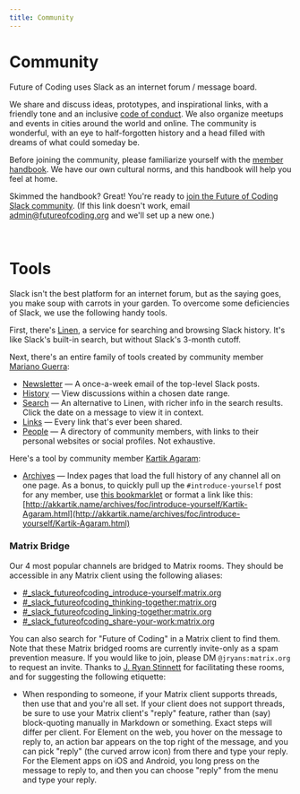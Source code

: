 ```yaml
---
title: Community
---
```


# Community

Future of Coding uses Slack as an internet forum / message board.

We share and discuss ideas, prototypes, and inspirational links, with a friendly tone and an inclusive [code of conduct](https://github.com/futureofcoding/code-of-conduct). We also organize meetups and events in cities around the world and online. The community is wonderful, with an eye to half-forgotten history and a head filled with dreams of what could someday be.

Before joining the community, please familiarize yourself with the [member handbook](/member-handbook). We have our own cultural norms, and this handbook will help you feel at home.

Skimmed the handbook? Great! You're ready to [join the Future of Coding Slack community](https://join.slack.com/t/futureofcoding/shared_invite/zt-2bxrongqa-21C1dpgatX8srAGJKWtjYA). (If this link doesn't work, email [admin@futureofcoding.org](mailto:admin@futureofcoding.org?subject=The%20Slack%20invite%20link%20has%20expired) and we'll set up a new one.)

<br>

# Tools

Slack isn't the best platform for an internet forum, but as the saying goes, you make soup with carrots in your garden. To overcome some deficiencies of Slack, we use the following handy tools.

First, there's [Linen](https://linen.futureofcoding.org), a service for searching and browsing Slack history. It's like Slack's built-in search, but without Slack's 3-month cutoff.

Next, there's an entire family of tools created by community member [Mariano Guerra](https://marianoguerra.github.io):
* [Newsletter](https://newsletter.futureofcoding.org/) — A once-a-week email of the top-level Slack posts.
* [History](https://history.futureofcoding.org/) — View discussions within a chosen date range.
* [Search](https://search.futureofcoding.org/) — An alternative to Linen, with richer info in the search results. Click the date on a message to view it in context.
* [Links](https://links.futureofcoding.org/) — Every link that's ever been shared.
* [People](https://history.futureofcoding.org/people) — A directory of community members, with links to their personal websites or social profiles. Not exhaustive.

Here's a tool by community member [Kartik Agaram](http://akkartik.name):
* [Archives](http://akkartik.name/archives/foc/) — Index pages that load the full history of any channel all on one page. As a bonus, to quickly pull up the `#introduce-yourself` post for any member, use [this bookmarklet](http://akkartik.name/archives/foc/share-your-work/1650304069.425419.html) or format a link like this: [http://akkartik.name/archives/foc/introduce-yourself/Kartik-Agaram.html](http://akkartik.name/archives/foc/introduce-yourself/Kartik-Agaram.html)

### Matrix Bridge

Our 4 most popular channels are bridged to Matrix rooms. They should be accessible in any Matrix client using the following aliases:

* [#_slack_futureofcoding_introduce-yourself:matrix.org](https://matrix.to/#/#_slack_futureofcoding_introduce-yourself:matrix.org)
* [#_slack_futureofcoding_thinking-together:matrix.org](https://matrix.to/#/#_slack_futureofcoding_thinking-together:matrix.org)
* [#_slack_futureofcoding_linking-together:matrix.org](https://matrix.to/#/#_slack_futureofcoding_linking-together:matrix.org)
* [#_slack_futureofcoding_share-your-work:matrix.org](https://matrix.to/#/#_slack_futureofcoding_share-your-work:matrix.org)

You can also search for "Future of Coding" in a Matrix client to find them. Note that these Matrix bridged rooms are currently invite-only as a spam prevention measure. If you would like to join, please DM `@jryans:matrix.org` to request an invite. Thanks to [J. Ryan Stinnett](https://merveilles.town/@jryans) for facilitating these rooms, and for suggesting the following etiquette:

* When responding to someone, if your Matrix client supports threads, then use that and you're all set. If your client does not support threads, be sure to use your Matrix client's "reply" feature, rather than (say) block-quoting manually in Markdown or something. Exact steps will differ per client. For Element on the web, you hover on the message to reply to, an action bar appears on the top right of the message, and you can pick "reply" (the curved arrow icon) from there and type your reply. For the Element apps on iOS and Android, you long press on the message to reply to, and then you can choose "reply" from the menu and type your reply.
